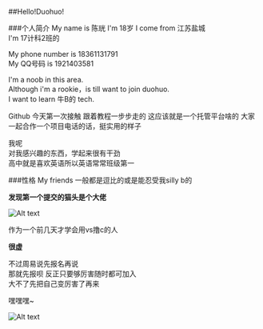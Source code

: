 ##Hello!Duohuo!
  
###个人简介
My name is 陈珖 
I'm 18岁 
I come from 江苏盐城  
I'm 17计科2班的 
  
My phone number is 18361131791  
My QQ号码 is 1921403581 
  
I'm a noob in this area.  
Although i'm a rookie，is till want to join duohuo.  
I want to learn 牛B的 tech. 
  
  
Github 
今天第一次接触 
跟着教程一步步走的 
这应该就是一个托管平台啥的 
大家一起合作一个项目电话的话，挺实用的样子 
  
我呢  
对我感兴趣的东西，学起来很有干劲  
高中就是喜欢英语所以英语常常班级第一  
  
###性格
My friends 一般都是逗比的或是能忍受我silly b的  
  
**发现第一个提交的猫头是个大佬**  
  
![Alt text](https://imgsa.baidu.com/forum/w%3D580/sign=e8c04ab0b1003af34dbadc68052bc619/0172a213b07eca80bb2b935e962397dda04483c5.jpg) 
  
作为一个前几天才学会用vs撸c的人 
  
**很虚**  
  
不过周易说先报名再说  
那就先报呗 
反正只要够厉害随时都可加入  
大不了先把自己变厉害了再来 
  
嘿嘿嘿~  
  
![Alt text](https://imgsa.baidu.com/forum/w%3D580/sign=541e7cc31dd5ad6eaaf964e2b1cb39a3/084569f082025aaf220a39ccfdedab64034f1a57.jpg)
